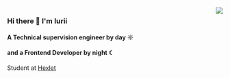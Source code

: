 <img align="right" src="https://github-readme-stats.vercel.app/api?username=marininiurii&show_icons=true&icon_color=489dff&text_color=718096&bg_color=00000000&hide_title=true&hide_border=true" />

### Hi there 👋 I'm Iurii

#### A Technical supervision engineer by day ☼ 
#### and a Frontend Developer by night ☾

Student at [Hexlet](https://ru.hexlet.io/u/matisse)

<a href="https://www.codewars.com/users/matisse/badges/smal"></a>





